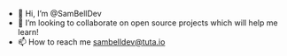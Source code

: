 - 👋 Hi, I’m @SamBellDev
- 💞️ I’m looking to collaborate on open source projects which will help me learn!
- 📫 How to reach me sambelldev@tuta.io
